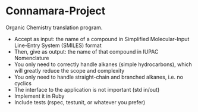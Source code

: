 # Connamara-Project
Organic Chemistry translation program.

- Accept as input: the name of a compound in Simplified Molecular-Input Line-Entry System (SMILES) format
- Then, give as output: the name of that compound in IUPAC Nomenclature
- You only need to correctly handle alkanes (simple hydrocarbons), which will greatly reduce the scope and complexity
- You only need to handle straight-chain and branched alkanes, i.e. no cyclics
- The interface to the application is not important (std in/out)
- Implement it in Ruby
- Include tests (rspec, testunit, or whatever you prefer)
